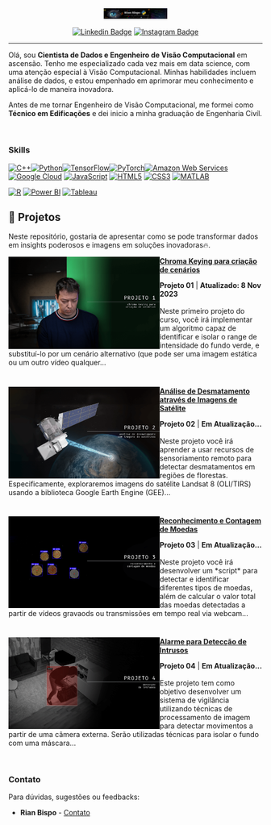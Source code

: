 <div style="text-align: center;">
  <img src="https://github.com/RianGBispo/RianGBispo/blob/main/banner.png?raw=true" alt="👋 Hi there! I'm Rian Bispo | https://www.linkedin.com/in/rian-bispo)" title="👋 Hi there! I'm Rian Bispo | https://www.linkedin.com/in/rian-bispo)" style="width: 25%;" />
</div>

<div align="center">
  
  [![Linkedin Badge](https://img.shields.io/badge/LinkedIn-0077B5?style=flat-square&logo=Linkedin&logoColor=white&link=https://www.linkedin.com/in/rian-bispo/)](https://www.linkedin.com/in/rian-bispo/)
  [![Instagram Badge](https://img.shields.io/badge/Instagram-E4405F?style=flat-square&logo=instagram&logoColor=white)](https://www.instagram.com/rian_bsp)

  
</div>

---

<p align="left">
  Olá, sou <strong>Cientista de Dados e Engenheiro de Visão Computacional</strong> em ascensão. Tenho me especializado cada vez mais em data science, com uma atenção especial à Visão Computacional. Minhas habilidades incluem análise de dados,
  e estou empenhado em aprimorar meu conhecimento e aplicá-lo de maneira inovadora.
</p>

<p align="left"> 
Antes de me tornar Engenheiro de Visão Computacional, me formei como <strong>Técnico em Edificações</strong> e dei inicio a minha graduação de Engenharia Civíl. 
</p>
<br>

### Skills  

<p align="left"> <a href="https://docs.microsoft.com/en-us/cpp/?view=msvc-170" target="_blank" rel="noreferrer"><img src="https://raw.githubusercontent.com/danielcranney/readme-generator/main/public/icons/skills/cplusplus-colored.svg" width="36" height="36" alt="C++" /></a><a href="https://www.python.org/" target="_blank" rel="noreferrer"><img src="https://raw.githubusercontent.com/danielcranney/readme-generator/main/public/icons/skills/python-colored.svg" width="36" height="36" alt="Python" /></a><a href="https://www.tensorflow.org/" target="_blank" rel="noreferrer"><img src="https://raw.githubusercontent.com/danielcranney/readme-generator/main/public/icons/skills/tensorflow-colored.svg" width="36" height="36" alt="TensorFlow" /></a><a href="https://pytorch.org/" target="_blank" rel="noreferrer"><img src="https://raw.githubusercontent.com/danielcranney/readme-generator/main/public/icons/skills/pytorch-colored.svg" width="36" height="36" alt="PyTorch" /></a><a href="https://aws.amazon.com" target="_blank" rel="noreferrer"><img src="https://raw.githubusercontent.com/danielcranney/readme-generator/main/public/icons/skills/aws-colored.svg" width="36" height="36" alt="Amazon Web Services" /></a><a href="https://cloud.google.com/" target="_blank" rel="noreferrer"><img src="https://raw.githubusercontent.com/danielcranney/readme-generator/main/public/icons/skills/googlecloud-colored.svg" width="36" height="36" alt="Google Cloud" /></a> 
<a href="https://developer.mozilla.org/en-US/docs/Web/JavaScript" target="_blank" rel="noreferrer"><img src="https://raw.githubusercontent.com/danielcranney/readme-generator/main/public/icons/skills/javascript-colored.svg" width="36" height="36" alt="JavaScript" /></a>
<a href="https://developer.mozilla.org/en-US/docs/Glossary/HTML5" target="_blank" rel="noreferrer"><img src="https://raw.githubusercontent.com/danielcranney/readme-generator/main/public/icons/skills/html5-colored.svg" width="36" height="36" alt="HTML5" /></a>
<a href="https://www.w3.org/TR/CSS/#css" target="_blank" rel="noreferrer"><img src="https://raw.githubusercontent.com/danielcranney/readme-generator/main/public/icons/skills/css3-colored.svg" width="36" height="36" alt="CSS3" /></a>
<a href="https://www.mathworks.com/" target="_blank" rel="noreferrer"><img src="https://upload.wikimedia.org/wikipedia/commons/2/21/Matlab_Logo.png" width="36" height="36" alt="MATLAB" /></a>
</p>
<a href="https://www.r-project.org/" target="_blank" rel="noreferrer"><img src="https://www.r-project.org/logo/Rlogo.png" width="36" height="36" alt="R" /></a>
<a href="https://powerbi.microsoft.com/" target="_blank" rel="noreferrer"><img src="https://img.icons8.com/color/452/power-bi.png" width="36" height="36" alt="Power BI" /></a>
<a href="https://www.tableau.com/" target="_blank" rel="noreferrer"><img src="https://img.icons8.com/color/452/tableau-software.png" width="36" height="36" alt="Tableau" /></a>


## 🚀 Projetos

Neste repositório, gostaria de apresentar como se pode transformar dados em insights poderosos e imagens em soluções inovadoras🔥.

<p align="left">
<a href="projetos/projeto_01/" title="Detecção e Substituição de Fundo em Vídeos (Chroma Key)"><img src="assets/projeto_01_thumb.png" alt="Detecção e Substituição de Fundo em Vídeos (Chroma Key)" width="300px" align="left" /></a>
<a href="projetos/projeto_01/" title="Detecção e Substituição de Fundo em Vídeos (Chroma Key)"><strong>Chroma Keying para criação de cenários</strong></a>
<div><strong>Projeto 01</strong> | <strong>Atualizado: 8 Nov 2023</strong></div>
<br/> Neste primeiro projeto do curso, você irá implementar um algoritmo capaz de identificar e isolar o range de intensidade do fundo verde, e substituí-lo por um cenário alternativo (que pode ser uma imagem estática ou um outro vídeo qualquer...</p>

#

<p align="left">
<a href="#" title="Análise de Desmatamento através de Imagens de Satélite"><img src="assets/projeto_02_thumb.png" alt="Análise de Desmatamento através de Imagens de Satélite" width="300px" align="left" /></a>
<a href="#" title="Análise de Desmatamento através de Imagens de Satélite"><strong>Análise de Desmatamento através de Imagens de Satélite</strong></a>
<div><strong>Projeto 02</strong> | <strong>Em Atualização...</strong></div>
<br/> Neste projeto você irá aprender a usar recursos de sensoriamento remoto para detectar desmatamentos em regiões de florestas. Especificamente, exploraremos imagens do satélite Landsat 8 (OLI/TIRS) usando a biblioteca Google Earth Engine (GEE)... </p>

#

<p align="left">
<a href="#" title="Reconhecimento e Contagem de Moedas"><img src="assets/projeto_03_thumb.png" alt="Reconhecimento e Contagem de Moedas" width="300px" align="left" /></a>
<a href="#" title="Reconhecimento e Contagem de Moedas"><strong>Reconhecimento e Contagem de Moedas</strong></a>
<div><strong>Projeto 03</strong> | <strong>Em Atualização...</strong></div>
<br/> Neste projeto você irá desenvolver um *script* para detectar e identificar diferentes tipos de moedas, além de calcular o valor total das moedas detectadas a partir de vídeos gravaods ou transmissões em tempo real via webcam...</p>

#

<p align="left">
<a href="#" title="Alarme para Detecção de Intrusos"><img src="assets/projeto_04_thumb.png" alt="Alarme para Detecção de Intrusos" width="300px" align="left" /></a>
<a href="#" title="Alarme para Detecção de Intrusos"><strong>Alarme para Detecção de Intrusos</strong></a>
<div><strong>Projeto 04</strong> | <strong>Em Atualização...</strong></div>
<br/> Este projeto tem como objetivo desenvolver um sistema de vigilância utilizando técnicas de processamento de imagem para detectar movimentos a partir de uma câmera externa. Serão utilizadas técnicas para isolar o fundo com uma máscara...</p><br/>

### Contato

Para dúvidas, sugestões ou feedbacks:

* **Rian Bispo** - [Contato](https://www.linkedin.com/in/rian-bispo/)
